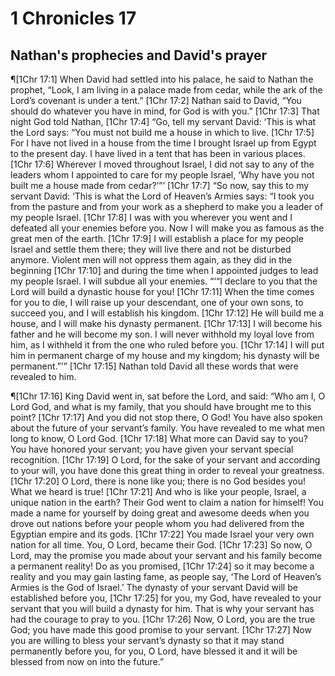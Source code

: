 # 1 Chronicles 17

## Nathan's prophecies and David's prayer
¶[1Chr 17:1] When David had settled into his palace, he said to Nathan the prophet, “Look, I am living in a palace made from cedar, while the ark of the Lord’s covenant is under a tent.”
[1Chr 17:2] Nathan said to David, “You should do whatever you have in mind, for God is with you.”
[1Chr 17:3] That night God told Nathan,
[1Chr 17:4] “Go, tell my servant David: ‘This is what the Lord says: “You must not build me a house in which to live.
[1Chr 17:5] For I have not lived in a house from the time I brought Israel up from Egypt to the present day. I have lived in a tent that has been in various places.
[1Chr 17:6] Wherever I moved throughout Israel, I did not say to any of the leaders whom I appointed to care for my people Israel, ‘Why have you not built me a house made from cedar?’”’
[1Chr 17:7] “So now, say this to my servant David: ‘This is what the Lord of Heaven’s Armies says: “I took you from the pasture and from your work as a shepherd to make you a leader of my people Israel.
[1Chr 17:8] I was with you wherever you went and I defeated all your enemies before you. Now I will make you as famous as the great men of the earth.
[1Chr 17:9] I will establish a place for my people Israel and settle them there; they will live there and not be disturbed anymore. Violent men will not oppress them again, as they did in the beginning
[1Chr 17:10] and during the time when I appointed judges to lead my people Israel. I will subdue all your enemies. “‘“I declare to you that the Lord will build a dynastic house for you!
[1Chr 17:11] When the time comes for you to die, I will raise up your descendant, one of your own sons, to succeed you, and I will establish his kingdom.
[1Chr 17:12] He will build me a house, and I will make his dynasty permanent.
[1Chr 17:13] I will become his father and he will become my son. I will never withhold my loyal love from him, as I withheld it from the one who ruled before you.
[1Chr 17:14] I will put him in permanent charge of my house and my kingdom; his dynasty will be permanent.”’”
[1Chr 17:15] Nathan told David all these words that were revealed to him.

¶[1Chr 17:16] King David went in, sat before the Lord, and said: “Who am I, O Lord God, and what is my family, that you should have brought me to this point?
[1Chr 17:17] And you did not stop there, O God! You have also spoken about the future of your servant’s family. You have revealed to me what men long to know, O Lord God.
[1Chr 17:18] What more can David say to you? You have honored your servant; you have given your servant special recognition.
[1Chr 17:19] O Lord, for the sake of your servant and according to your will, you have done this great thing in order to reveal your greatness.
[1Chr 17:20] O Lord, there is none like you; there is no God besides you! What we heard is true!
[1Chr 17:21] And who is like your people, Israel, a unique nation in the earth? Their God went to claim a nation for himself! You made a name for yourself by doing great and awesome deeds when you drove out nations before your people whom you had delivered from the Egyptian empire and its gods.
[1Chr 17:22] You made Israel your very own nation for all time. You, O Lord, became their God.
[1Chr 17:23] So now, O Lord, may the promise you made about your servant and his family become a permanent reality! Do as you promised,
[1Chr 17:24] so it may become a reality and you may gain lasting fame, as people say, ‘The Lord of Heaven’s Armies is the God of Israel.’ The dynasty of your servant David will be established before you,
[1Chr 17:25] for you, my God, have revealed to your servant that you will build a dynasty for him. That is why your servant has had the courage to pray to you.
[1Chr 17:26] Now, O Lord, you are the true God; you have made this good promise to your servant.
[1Chr 17:27] Now you are willing to bless your servant’s dynasty so that it may stand permanently before you, for you, O Lord, have blessed it and it will be blessed from now on into the future.”
